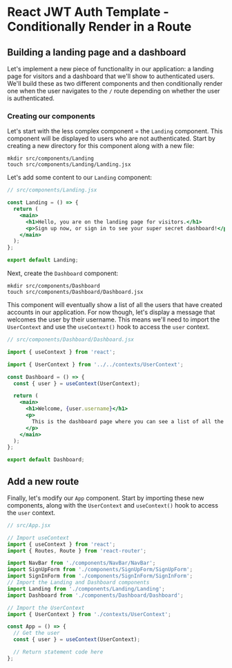 # React JWT Auth Template - Conditionally Render in a Route

## Building a landing page and a dashboard
Let's implement a new piece of functionality in our application: a landing page for visitors and a dashboard that we'll show to authenticated users. We'll build these as two different components and then conditionally render one when the user navigates to the `/` route depending on whether the user is authenticated.

### Creating our components
Let's start with the less complex component = the `Landing` component. This component will be displayed to users who are not authenticated. Start by creating a new directory for this component along with a new file: 

```
mkdir src/components/Landing
touch src/components/Landing/Landing.jsx
```

Let's add some content to our `Landing` component: 

```jsx
// src/components/Landing.jsx

const Landing = () => {
  return (
    <main>
      <h1>Hello, you are on the landing page for visitors.</h1>
      <p>Sign up now, or sign in to see your super secret dashboard!</p>
    </main>
  );
};

export default Landing;
```

Next, create the `Dashboard` component: 

```
mkdir src/components/Dashboard
touch src/components/Dashboard/Dashboard.jsx
```

This component will eventually show a list of all the users that have created accounts in our application. For now though, let's display a message that welcomes the user by their username. This means we'll need to import the `UserContext` and use the `useContext()` hook to access the `user` context.

```jsx
// src/components/Dashboard/Dashboard.jsx

import { useContext } from 'react';

import { UserContext } from '../../contexts/UserContext';

const Dashboard = () => {
  const { user } = useContext(UserContext);

  return (
    <main>
      <h1>Welcome, {user.username}</h1>
      <p>
        This is the dashboard page where you can see a list of all the users.
      </p>
    </main>
  );
};

export default Dashboard;
```

## Add a new route
Finally, let's modify our `App` component. Start by importing these new components, along with the `UserContext` and `useContext()` hook to access the `user` context. 

```jsx
// src/App.jsx

// Import useContext
import { useContext } from 'react';
import { Routes, Route } from 'react-router';

import NavBar from './components/NavBar/NavBar';
import SignUpForm from './components/SignUpForm/SignUpForm';
import SignInForm from './components/SignInForm/SignInForm';
// Import the Landing and Dashboard components
import Landing from './components/Landing/Landing';
import Dashboard from './components/Dashboard/Dashboard';

// Import the UserContext
import { UserContext } from './contexts/UserContext';

const App = () => {
  // Get the user
  const { user } = useContext(UserContext);

  // Return statement code here
};
```